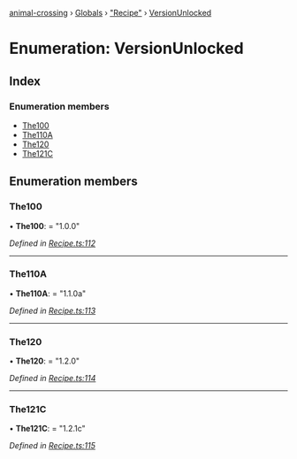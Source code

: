 [animal-crossing](../README.md) › [Globals](../globals.md) › ["Recipe"](../modules/_recipe_.md) › [VersionUnlocked](_recipe_.versionunlocked.md)

# Enumeration: VersionUnlocked

## Index

### Enumeration members

* [The100](_recipe_.versionunlocked.md#the100)
* [The110A](_recipe_.versionunlocked.md#the110a)
* [The120](_recipe_.versionunlocked.md#the120)
* [The121C](_recipe_.versionunlocked.md#the121c)

## Enumeration members

###  The100

• **The100**: = "1.0.0"

*Defined in [Recipe.ts:112](https://github.com/Norviah/animal-crossing/blob/02b4c7f/module/types/Recipe.ts#L112)*

___

###  The110A

• **The110A**: = "1.1.0a"

*Defined in [Recipe.ts:113](https://github.com/Norviah/animal-crossing/blob/02b4c7f/module/types/Recipe.ts#L113)*

___

###  The120

• **The120**: = "1.2.0"

*Defined in [Recipe.ts:114](https://github.com/Norviah/animal-crossing/blob/02b4c7f/module/types/Recipe.ts#L114)*

___

###  The121C

• **The121C**: = "1.2.1c"

*Defined in [Recipe.ts:115](https://github.com/Norviah/animal-crossing/blob/02b4c7f/module/types/Recipe.ts#L115)*
